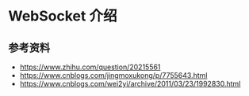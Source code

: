 # WebSocket 介绍

## 参考资料

- https://www.zhihu.com/question/20215561
- https://www.cnblogs.com/jingmoxukong/p/7755643.html
- https://www.cnblogs.com/wei2yi/archive/2011/03/23/1992830.html